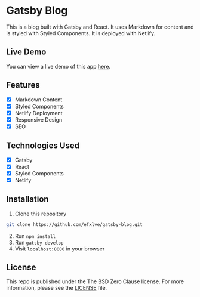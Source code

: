 # Gatsby Blog
This is a blog built with Gatsby and React. It uses Markdown for content and is styled with Styled Components. It is deployed with Netlify. 

## Live Demo
You can view a live demo of this app [here](https://deluxe-bonbon-28154a.netlify.app/).

## Features
- [x] Markdown Content
- [x] Styled Components
- [x] Netlify Deployment
- [x] Responsive Design
- [x] SEO

## Technologies Used
- [x] Gatsby
- [x] React
- [x] Styled Components
- [x] Netlify

## Installation
1. Clone this repository
```bash
git clone https://github.com/efxlve/gatsby-blog.git
```
2. Run `npm install`
3. Run `gatsby develop`
4. Visit `localhost:8000` in your browser

## License
This repo is published under the The BSD Zero Clause license. For more information, please see the [LICENSE](https://github.com/efxlve/gatsby-blog/blob/main/LICENSE) file.
